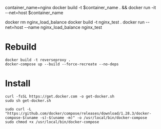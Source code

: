 container_name=nginx
docker build -t $container_name . && docker run -it --net=host $container_name

docker rm nginx_load_balance
docker build -t nginx_test .
docker run --net=host --name nginx_load_balance nginx_test




# Rebuild
```
docker build -t reverseproxy .
docker-compose up --build --force-recreate --no-deps
```

# Install
```
curl -fsSL https://get.docker.com -o get-docker.sh
sudo sh get-docker.sh

sudo curl -L "https://github.com/docker/compose/releases/download/1.28.3/docker-compose-$(uname -s)-$(uname -m)" -o /usr/local/bin/docker-compose
sudo chmod +x /usr/local/bin/docker-compose
```